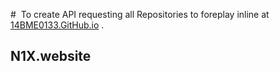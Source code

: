 #  To create API requesting all Repositories 
to foreplay inline at [14BME0133.GitHub.io](https://14bme0133.github.io) .
## N1X.website
